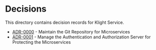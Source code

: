 # Decisions

This directory contains decision records for Klight Service.

<!-- adrlog -->

* [ADR-0000](0000-maintain-the-git-repository-for-microservices.md) - Maintain the Git Repository for Microservices
* [ADR-0001](0001-manage-the-authentication-and-authorization-server-for-protecting-the-microservices.md) - Manage the Authentication and Authorization Server for Protecting the Microservices

<!-- adrlogstop -->







